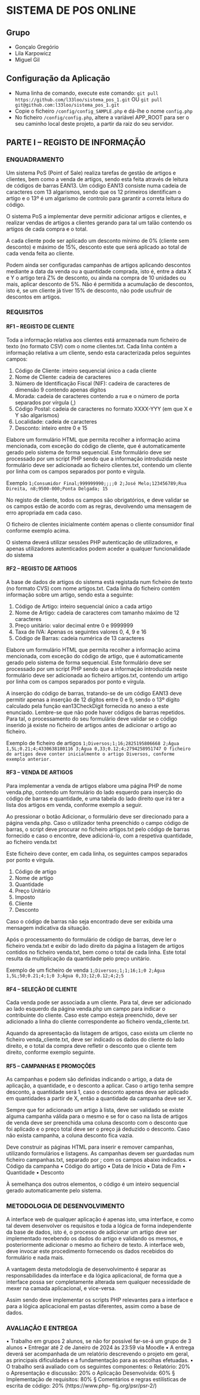 # SISTEMA DE POS ONLINE

## Grupo
- Gonçalo Gregório
- Lila Karpowicz
- Miguel Gil

## Configuração da Aplicação

- Numa linha de comando, execute este comando:
`git pull https://github.com/l33loo/sistema_pos_1.git`
OU
`git pull git@github.com:l33loo/sistema_pos_1.git`
- Copie o ficheiro `/config/config_SAMPLE.php` e dá-lhe o nome `config.php`
- No ficheiro `/config/config.php`, altere a variável APP_ROOT para ser o seu caminho local deste projeto, a partir da raiz do seu servidor.

## PARTE I – REGISTO DE INFORMAÇÃO

### ENQUADRAMENTO

Um sistema PoS (Point of Sale) realiza tarefas de gestão de artigos e clientes, bem como a venda de
artigos, sendo esta feita através de leitura de códigos de barras EAN13. Um código EAN13 consiste
numa cadeia de caracteres com 13 algarismos, sendo que os 12 primeiros identificam o artigo e o 13º é
um algarismo de controlo para garantir a correta leitura do código.

O sistema PoS a implementar deve permitir adicionar artigos e clientes, e realizar vendas de artigos a
clientes gerando para tal um talão contendo os artigos de cada compra e o total.

A cada cliente pode ser aplicado um desconto mínimo de 0% (cliente sem desconto) e máximo de 15%,
desconto este que será aplicado ao total de cada venda feita ao cliente.

Podem ainda ser configuradas campanhas de artigos aplicando descontos mediante a data da venda ou
a quantidade comprada, isto é, entre a data X e Y o artigo terá Z% de desconto, ou ainda na compra de
10 unidades ou mais, aplicar desconto de 5%. Não é permitida a acumulação de descontos, isto é, se um
cliente já tiver 15% de desconto, não pode usufruir de descontos em artigos.

### REQUISITOS

#### RF1 – REGISTO DE CLIENTE

Toda a informação relativa aos clientes está armazenada num ficheiro de texto (no formato CSV) com o
nome clientes.txt. Cada linha contém a informação relativa a um cliente, sendo esta caracterizada
pelos seguintes campos:
1. Código de Cliente: inteiro sequencial único a cada cliente
2. Nome de Cliente: cadeia de caracteres
3. Número de Identificação Fiscal (NIF): cadeira de caracteres de dimensão 9 contendo apenas
dígitos
4. Morada: cadeia de caracteres contendo a rua e o número de porta separados por vírgula (,)
5. Código Postal: cadeia de caracteres no formato XXXX-YYY (em que X e Y são algarismos)
6. Localidade: cadeia de caracteres
7. Desconto: inteiro entre 0 e 15

Elabore um formulário HTML que permita recolher a informação acima mencionada, com exceção do
código de cliente, que é automaticamente gerado pelo sistema de forma sequencial. Este formulário
deve ser processado por um script PHP sendo que a informação introduzida neste formulário deve ser
adicionada ao ficheiro clientes.txt, contendo um cliente por linha com os campos separados por
ponto e vírgula.

Exemplo
`1;Consumidor Final;999999990;;;;0
2;José Melo;123456789;Rua Direita, n8;9500-000;Ponta Delgada; 15`

No registo de cliente, todos os campos são obrigatórios, e deve validar se os campos estão de acordo
com as regras, devolvendo uma mensagem de erro apropriada em cada caso.

O ficheiro de clientes inicialmente contém apenas o cliente consumidor final conforme exemplo acima.

O sistema deverá utilizar sessões PHP autenticação de utilizadores, e apenas utilizadores autenticados
podem aceder a qualquer funcionalidade do sistema

#### RF2 – REGISTO DE ARTIGOS

A base de dados de artigos do sistema está registada num ficheiro de texto (no formato CVS) com nome
artigos.txt. Cada linha do ficheiro contém informação sobre um artigo, sendo esta a seguinte:
1. Código de Artigo: inteiro sequencial único a cada artigo
2. Nome de Artigo: cadeia de caracteres com tamanho máximo de 12 caracteres
3. Preço unitário: valor decimal entre 0 e 9999999
4. Taxa de IVA: Apenas os seguintes valores 0, 4, 9 e 16
5. Código de Barras: cadeia numérica de 13 caracteres

Elabore um formulário HTML que permita recolher a informação acima mencionada, com exceção do
código de artigo, que é automaticamente gerado pelo sistema de forma sequencial. Este formulário
deve ser processado por um script PHP sendo que a informação introduzida neste formulário deve ser
adicionada ao ficheiro artigos.txt, contendo um artigo por linha com os campos separados por
ponto e vírgula.

A inserção do código de barras, tratando-se de um código EAN13 deve permitir apenas a inserção de 12
dígitos entre 0 e 9, sendo o 13º dígito calculado pela função ean13CheckDigit fornecida no anexo a este
enunciado. Lembre-se que não pode haver códigos de barras repetidos. Para tal, o processamento do
seu formulário deve validar se o código inserido já existe no ficheiro de artigos antes de adicionar o
artigo ao ficheiro.

Exemplo de ficheiro de artigos
`1;Diversos;1;16;2825195806668
2;Água 1,5L;0.21;4;4330638180116
3;Água 0,33;0.12;4;2794258951747
O ficheiro de artigos deve conter inicialmente o artigo Diversos, conforme exemplo anterior.`

#### RF3 – VENDA DE ARTIGOS

Para implementar a venda de artigos elabore uma página PHP de nome venda.php, contendo um
formulário do lado esquerdo para inserção do código de barras e quantidade, e uma tabela do lado
direito que irá ter a lista dos artigos em venda, conforme exemplo a seguir.

Ao pressionar o botão Adicionar, o formulário deve ser direcionado para a página venda.php. Caso o
utilizador tenha preenchido o campo código de barras, o script deve procurar no ficheiro
artigos.txt pelo código de barras fornecido e caso o encontre, deve adicioná-lo, com a respetiva
quantidade, ao ficheiro venda.txt

Este ficheiro deve conter, em cada linha, os seguintes campos separados por ponto e vírgula.
1. Código de artigo
2. Nome de artigo
3. Quantidade
4. Preço Unitário
5. Imposto
6. Cliente
7. Desconto

Caso o código de barras não seja encontrado deve ser exibida uma mensagem indicativa da situação.

Após o processamento do formulário de código de barras, deve ler o ficheiro venda.txt e exibir do
lado direito da página a listagem de artigos contidos no ficheiro venda.txt, bem como o total de
cada linha. Este total resulta da multiplicação da quantidade pelo preço unitário.

Exemplo de um ficheiro de venda
`1;Diversos;1;1;16;1;0
2;Água 1,5L;50;0.21;4;1;0
3;Água 0,33;12;0.12;4;2;5`

#### RF4 – SELEÇÃO DE CLIENTE

Cada venda pode ser associada a um cliente. Para tal, deve ser adicionado ao lado esquerdo da página
venda.php um campo para indicar o contribuinte do cliente. Caso este campo esteja preenchido,
deve ser adicionado a linha do cliente correspondente ao ficheiro venda_cliente.txt.

Aquando da apresentação da listagem de artigos, caso exista um cliente no ficheiro
venda_cliente.txt, deve ser indicado os dados do cliente do lado direito, e o total da compra
deve refletir o desconto que o cliente tem direito, conforme exemplo seguinte.

#### RF5 – CAMPANHAS E PROMOÇÕES

As campanhas e podem são definidas indicando o artigo, a data de aplicação, a quantidade, e o
desconto a aplicar. Caso o artigo tenha sempre desconto, a quantidade será 1, caso o desconto apenas
deva ser aplicado em quantidades a partir de X, então a quantidade da campanha deve ser X.

Sempre que for adicionado um artigo à lista, deve ser validado se existe alguma campanha válida para o
mesmo e se for o caso na lista de artigos de venda deve ser preenchida uma coluna desconto com o
desconto que foi aplicado e o preço total deve ser o preço já deduzido o desconto. Caso não exista
campanha, a coluna desconto fica vazia.

Deve construir as páginas HTML para inserir e remover campanhas, utilizando formulários e listagens.
As campanhas devem ser guardadas num ficheiro campanhas.txt, separado por ; com os campos
abaixo indicados.
• Código da campanha
• Código do artigo
• Data de Início
• Data de Fim
• Quantidade
• Desconto

À semelhança dos outros elementos, o código é um inteiro sequencial gerado automaticamente pelo
sistema.

### METODOLOGIA DE DESENVOLVIMENTO

A interface web de qualquer aplicação é apenas isto, uma interface, e como tal devem desenvolver os
requisitos e toda a lógica de forma independente da base de dados, isto é, o processo de adicionar um
artigo deve ser implementado recebendo os dados do artigo e validando os mesmos, e posteriormente
adicionar o mesmo ao ficheiro de texto. A interface web, deve invocar este procedimento fornecendo os
dados recebidos do formulário e nada mais.

A vantagem desta metodologia de desenvolvimento é separar as responsabilidades da interface e da
lógica aplicacional, de forma que a interface possa ser completamente alterada sem qualquer
necessidade de mexer na camada aplicacional, e vice-versa.

Assim sendo deve implementar os scripts PHP relevantes para a interface e para a lógica aplicacional em
pastas diferentes, assim como a base de dados.

### AVALIAÇÃO E ENTREGA

• Trabalho em grupos 2 alunos, se não for possível far-se-á um grupo de 3 alunos
• Entregar até 2 de Janeiro de 2024 às 23:59 via Moodle
• A entrega deverá ser acompanhada de um relatório descrevendo o projeto em geral, as
principais dificuldades e a fundamentação para as escolhas efetuadas.
• O trabalho será avaliado com os seguintes componentes:
o Relatório: 20%
o Apresentação e discussão: 20%
o Aplicação Desenvolvida: 60%
§ Implementação de requisitos: 80%
§ Comentários e regras estilísticas de escrita de código: 20% (https://www.php-
fig.org/psr/psr-2/)